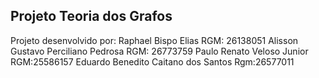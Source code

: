 ## Projeto Teoria dos Grafos

Projeto desenvolvido por:
Raphael Bispo Elias RGM: 26138051
Alisson Gustavo Perciliano Pedrosa RGM: 26773759 
Paulo Renato Veloso Junior RGM:25586157
Eduardo Benedito Caitano dos Santos Rgm:26577011

